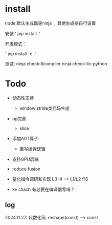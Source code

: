 # install

node:默认生成器是ninja ，其他生成器自行设置

安装
    ' pip install .'

开发模式：

 ' pip install -e .'

测试:
ninja check-llcompiler
ninja check-llc-python

# Todo

* 动态性支持
  * window stride类代码生成
* op完善

  * slice
* 添加AOT算子

  * 重写编译逻辑
* 支持GPU后端
* reduce fusion
* 量化指令调研和实现   L3 i4 --> L1/L2 f16
* kv chach 有必要在编译器写吗？

## log

2024.11.27:   代数化简: reshape(const) --> const
